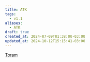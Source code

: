 ```yaml
---
title: ATK
tags:
  - v1.1
aliases:
  - ATK
draft: true
created_at: 2024-07-09T01:38:00-03:00
updated_at: 2024-10-12T15:15:41-03:00
---
```


[Toram](../26/Toram.md)
